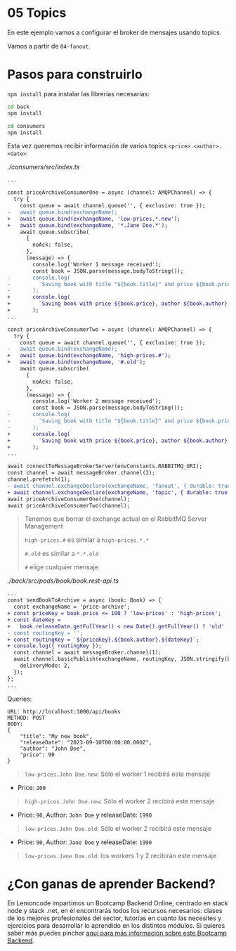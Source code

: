 # 05 Topics

En este ejemplo vamos a configurar el broker de mensajes usando topics.

Vamos a partir de `04-fanout`.

# Pasos para construirlo

`npm install` para instalar las librerías necesarias:

```bash
cd back
npm install

cd consumers
npm install

```

Esta vez queremos recibir información de varios topics `<price>.<author>.<date>`:

_./consumers/src/index.ts_

```diff
...

const priceArchiveConsumerOne = async (channel: AMQPChannel) => {
  try {
    const queue = await channel.queue('', { exclusive: true });
-   await queue.bind(exchangeName);
+   await queue.bind(exchangeName, 'low-prices.*.new');
+   await queue.bind(exchangeName, '*.Jane Doe.*');
    await queue.subscribe(
      {
        noAck: false,
      },
      (message) => {
        console.log('Worker 1 message received');
        const book = JSON.parse(message.bodyToString());
-       console.log(
-         `Saving book with title "${book.title}" and price ${book.price}`
-       );
+       console.log(
+         `Saving book with price ${book.price}, author ${book.author} and year ${book.releaseDate}`
+       );
...

const priceArchiveConsumerTwo = async (channel: AMQPChannel) => {
  try {
    const queue = await channel.queue('', { exclusive: true });
-   await queue.bind(exchangeName);
+   await queue.bind(exchangeName, 'high-prices.#');
+   await queue.bind(exchangeName, '#.old');
    await queue.subscribe(
      {
        noAck: false,
      },
      (message) => {
        console.log('Worker 2 message received');
        const book = JSON.parse(message.bodyToString());
-       console.log(
-         `Saving book with title "${book.title}" and price ${book.price}`
-       );
+       console.log(
+         `Saving book with price ${book.price}, author ${book.author} and year ${book.releaseDate}`
+       );
...

await connectToMessageBrokerServer(envConstants.RABBITMQ_URI);
const channel = await messageBroker.channel(2);
channel.prefetch(1);
- await channel.exchangeDeclare(exchangeName, 'fanout', { durable: true });
+ await channel.exchangeDeclare(exchangeName, 'topic', { durable: true });
await priceArchiveConsumerOne(channel);
await priceArchiveConsumerTwo(channel);

```
> Tenemos que borrar el exchange actual en el RabbitMQ Server Management
>
> `high-prices.#` es similar a `high-prices.*.*`
>
> `#.old` es similar a `*.*.old`
>
> `#` elige cualquier mensaje

_./back/src/pods/book/book.rest-api.ts_

```diff
...
const sendBookToArchive = async (book: Book) => {
  const exchangeName = 'price-archive';
+ const priceKey = book.price <= 100 ? 'low-prices' : 'high-prices';
+ const dateKey =
+   book.releaseDate.getFullYear() < new Date().getFullYear() ? 'old' : 'new';
- const routingKey = '';
+ const routingKey = `${priceKey}.${book.author}.${dateKey}`;
+ console.log({ routingKey });
  const channel = await messageBroker.channel(1);
  await channel.basicPublish(exchangeName, routingKey, JSON.stringify(book), {
    deliveryMode: 2,
  });
};
...

```

Queries:

```
URL: http://localhost:3000/api/books
METHOD: POST
BODY:
{
    "title": "My new book",
    "releaseDate": "2023-09-10T00:00:00.000Z",
    "author": "John Doe",
    "price": 90
}
```
> `low-prices.John Doe.new`: Sólo el worker 1 recibirá este mensaje	

- Price: `200`
> `high-prices.John Doe.new`: Sólo el worker 2 recibirá este mensaje	

- Price: `90`, Author: `John Doe` y releaseDate: `1990`
> `low-prices.John Doe.old`: Sólo el worker 2 recibirá este mensaje

- Price: `90`, Author: `Jane Doe` y releaseDate: `1990`
> `low-prices.Jane Doe.old`: los workers 1 y 2 recibirán este mensaje

# ¿Con ganas de aprender Backend?

En Lemoncode impartimos un Bootcamp Backend Online, centrado en stack node y stack .net, en él encontrarás todos los recursos necesarios: clases de los mejores profesionales del sector, tutorías en cuanto las necesites y ejercicios para desarrollar lo aprendido en los distintos módulos. Si quieres saber más puedes pinchar [aquí para más información sobre este Bootcamp Backend](https://lemoncode.net/bootcamp-backend#bootcamp-backend/banner).